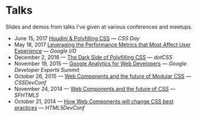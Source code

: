 Talks
=====

Slides and demos from talks I've given at various conferences and meetups.

* June 15, 2017 [Houdini & Polyfilling CSS](//philipwalton.github.io/talks/2017-06-15/) &mdash; *CSS Day*
* May 18, 2017 [Leveraging the Performance Metrics that Most Affect User Experience](https://developers.google.com/web/updates/2017/06/user-centric-performance-metrics) &mdash; *Google I/O*
* December 2, 2016 &mdash; [The Dark Side of Polyfilling CSS](//philipwalton.github.io/talks/2016-12-02/) &mdash; *dotCSS*
* November 19, 2015 &mdash; [Google Analytics for Web Developers](//philipwalton.github.io/talks/2015-11-19/) &mdash; *Google Developer Experts Summit*
* October 26, 2015 &mdash; [Web Components and the future of Modular CSS](//philipwalton.github.io/talks/2015-10-26/) &mdash; *CSSDevConf*
* November 24, 2014 &mdash; [Web Components and the future of CSS](//philipwalton.github.io/talks/2014-11-24/) &mdash; *SFHTML5*
* October 21, 2014 &mdash; [How Web Components will change CSS best practices](//philipwalton.github.io/talks/2014-10-21/) &mdash; *HTML5DevConf*
